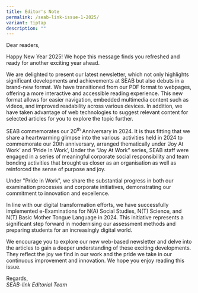 ```yaml
---
title: Editor's Note
permalink: /seab-link-issue-1-2025/
variant: tiptap
description: ""
---
```

<p>Dear readers,&nbsp;</p>
<p>Happy New Year 2025! We hope this message finds you refreshed and ready
for another exciting year ahead.&nbsp;</p>
<p>We are delighted to present our latest newsletter, which not only highlights
significant developments and achievements at SEAB but also debuts in a
brand-new format. We have transitioned from our PDF format to webpages,
offering a more interactive and accessible reading experience. This new
format allows for easier navigation, embedded multimedia content such as
videos, and improved readability across various devices. In addition, we
have taken advantage of web technologies to suggest relevant content for
selected articles for you to explore the topic further.&nbsp;&nbsp;</p>
<p>SEAB commemorates our 20<sup>th</sup> Anniversary in 2024. It is thus fitting
that we share a heartwarming glimpse into the various&nbsp; activities
held in 2024 to commemorate our 20th anniversary, arranged thematically
under ‘Joy At Work’ and ‘Pride In Work’, Under the “Joy At Work” series,
SEAB staff were engaged in a series of meaningful corporate social responsibility
and team bonding activities that brought us closer as an organisation as
well as reinforced the sense of purpose and joy.&nbsp;</p>
<p>Under "Pride in Work", we share the substantial progress in both our examination
processes and corporate initiatives, demonstrating our commitment to innovation
and excellence.&nbsp;</p>
<p>In line with our digital transformation efforts, we have successfully
implemented e-Examinations for N(A) Social Studies, N(T) Science, and N(T)
Basic Mother Tongue Language in 2024. This initiative represents a significant
step forward in modernising our assessment methods and preparing students
for an increasingly digital world.&nbsp;</p>
<p>We encourage you to explore our new web-based newsletter and delve into
the articles to gain a deeper understanding of these exciting developments.
They reflect the joy we find in our work and the pride we take in our continuous
improvement and innovation. We hope you enjoy reading this issue.&nbsp;</p>
<p>Regards, &nbsp;
<br><em>SEAB-link Editorial Team</em>
</p>